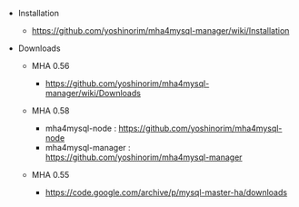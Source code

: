 * Installation
  * <https://github.com/yoshinorim/mha4mysql-manager/wiki/Installation>

* Downloads
  * MHA 0.56
    * <https://github.com/yoshinorim/mha4mysql-manager/wiki/Downloads>

  * MHA 0.58
    * mha4mysql-node : <https://github.com/yoshinorim/mha4mysql-node>
    * mha4mysql-manager : <https://github.com/yoshinorim/mha4mysql-manager>

  * MHA 0.55
    * <https://code.google.com/archive/p/mysql-master-ha/downloads>
